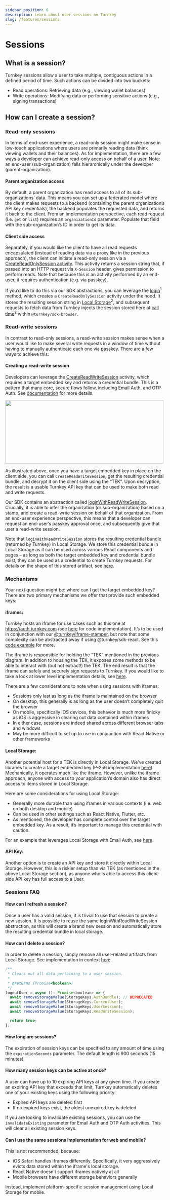 ```yaml
---
sidebar_position: 6
description: Learn about user sessions on Turnkey
slug: /features/sessions
---
```


# Sessions

## What is a session?

Turnkey sessions allow a user to take multiple, contiguous actions in a defined period of time. Such actions can be divided into two buckets:

- Read operations: Retrieving data (e.g., viewing wallet balances)
- Write operations: Modifying data or performing sensitive actions (e.g., signing transactions)

## How can I create a session?

### Read-only sessions

In terms of end-user experience, a read-only session might make sense in low-touch applications where users are primarily reading data (think viewing wallets and their balances). As for implementation, there are a few ways a developer can achieve read-only access on behalf of a user. Note: an end-user (sub-organization) falls hierarchically under the developer (parent-organization).

#### Parent organization access

By default, a parent organization has read access to all of its sub-organizations’ data. This means you can set up a federated model where the client makes requests to a backend (containing the parent organization’s API key credentials), the backend populates the requested data, and returns it back to the client. From an implementation perspective, each read request (i.e. `get` or `list`) requires an `organizationId` parameter. Populate that field with the sub-organization’s ID in order to get its data.

#### Client side access

Separately, if you would like the client to have all read requests encapsulated (instead of reading data via a proxy like in the previous approach), the client can initiate a read-only session via a [CreateReadOnlySession activity](https://docs.turnkey.com/api#tag/Sessions/operation/CreateReadOnlySession). This activity returns a session string that, if passed into an HTTP request via `X-Session` header, gives permission to perform reads. Note that because this is an activity performed by an end-user, it requires authentication (e.g. via passkey).

If you’d like to do this via our SDK abstractions, you can leverage the [login](https://github.com/tkhq/sdk/blob/6b3ea14d1184c5394449ecaad2b0f445e373823f/packages/sdk-browser/src/sdk-client.ts#L231-L255)<sup>1</sup> method, which creates a `CreateReadOnlySession` activity under the hood. It stores the resulting session string in [Local Storage](https://github.com/tkhq/sdk/blob/6b3ea14d1184c5394449ecaad2b0f445e373823f/packages/sdk-browser/src/sdk-client.ts#L242-L252)<sup>2</sup>, and subsequent requests to fetch data from Turnkey injects the session stored here at [call time](https://github.com/tkhq/sdk/blob/6b3ea14d1184c5394449ecaad2b0f445e373823f/packages/sdk-browser/src/__generated__/sdk-client-base.ts#L45-L47)<sup>3</sup> within `@turnkey/sdk-browser`.

### Read-write sessions

In contrast to read-only sessions, a read-write session makes sense when a user would like to make several write requests in a window of time without having to manually authenticate each one via passkey. There are a few ways to achieve this:

#### Creating a read-write session

Developers can leverage the [CreateReadWriteSession](https://docs.turnkey.com/api#tag/Sessions/operation/CreateReadWriteSession) activity, which requires a target embedded key and returns a credential bundle. This is a pattern that many core, secure flows follow, including Email Auth, and OTP Auth. See [documentation](https://docs.turnkey.com/features/email-auth#mechanism-and-cryptographic-details) for more details.

<p style={{textAlign: 'center'}}>
    <img src="/img/read_write_sessions.png" width="500" height="200"/>
</p>

As illustrated above, once you have a target embedded key in place on the client side, you can call `CreateReadWriteSession`, get the resulting credential bundle, and decrypt it on the client side using the “TEK”. Upon decryption, the result is a usable Turnkey API key that can be used to make both read and write requests.

Our SDK contains an abstraction called [loginWithReadWriteSession](https://github.com/tkhq/sdk/blob/6b3ea14d1184c5394449ecaad2b0f445e373823f/packages/sdk-browser/src/sdk-client.ts#L257-L284). Crucially, it is able to infer the organization (or sub-organization) based on a stamp, and create a read-write session on behalf of that organization. From an end-user experience perspective, this means that a developer can request an end-user’s passkey approval once, and subsequently give that user a read-write session.

Note that `loginWithReadWriteSession` stores the resulting credential bundle (returned by Turnkey) in Local Storage. We store this credential bundle in Local Storage as it can be used across various React components and pages – as long as both the target embedded key and credential bundle exist, they can be used as a credential to create Turnkey requests. For details on the shape of this stored artifact, see [here](https://github.com/tkhq/sdk/blob/9e9943387123d077fa3b7f38ef3be007291a2c8a/packages/sdk-browser/src/storage.ts#L64-L117).

### Mechanisms

Your next question might be: where can I get the target embedded key? There are two primary mechanisms we offer that provide such embedded keys:

#### iframes:

Turnkey hosts an iframe for use cases such as this one at https://auth.turnkey.com (see [here](https://github.com/tkhq/frames/tree/main/auth) for code implementation). It’s to be used in conjunction with our [@turnkey/iframe-stamper](https://docs.turnkey.com/sdks/advanced/iframe-stamper), but note that some complexity can be abstracted away if using @turnkey/sdk-react. See this [code example](https://docs.turnkey.com/embedded-wallets/code-examples/create-passkey-session) for more.

The iframe is responsible for holding the “TEK” mentioned in the previous diagram. In addition to housing the TEK, it exposes some methods to be able to interact with (but not extract!) the TEK. The end result is that the iframe can safely and securely sign requests to Turnkey. If you would like to take a look at lower level implementation details, see [here](https://github.com/tkhq/sdk/blob/main/packages/iframe-stamper/src/index.ts).

There are a few considerations to note when using sessions with iframes:
- Sessions only last as long as the iframe is maintained on the browser 
- On desktop, this generally is as long as the user doesn’t completely quit the browser 
- On mobile, specifically iOS devices, this behavior is much more finicky as iOS is aggressive in clearing out data contained within iframes
- In either case, sessions are indeed shared across different browser tabs and windows
- May be more difficult to set up to use in conjunction with React Native or other frameworks

#### Local Storage:
Another potential host for a TEK is directly in Local Storage. We’ve created libraries to create a target embedded key (P-256 implementation [here](https://github.com/tkhq/sdk/blob/6b3ea14d1184c5394449ecaad2b0f445e373823f/packages/crypto/src/crypto.ts#L268-L284)). Mechanically, it operates much like the iframe. However, unlike the iframe approach, anyone with access to your application’s domain also has direct access to items stored in Local Storage.

Here are some considerations for using Local Storage:
- Generally more durable than using iframes in various contexts (i.e. web on both desktop and mobile)
- Can be used in other settings such as React Native, Flutter, etc.
- As mentioned, the developer has complete control over the target embedded key. As a result, it’s important to manage this credential with caution.

For an example that leverages Local Storage with Email Auth, see [here](https://github.com/tkhq/sdk/tree/main/examples/email-auth-local-storage).

#### API Key:

Another option is to create an API key and store it directly within Local Storage. However, this is a riskier setup than via TEK (as mentioned in the above Local Storage section), as anyone who is able to access this client-side API key has full access to a User.

<!-- Optional: coverage of createPasskeySession -->

### Sessions FAQ

#### How can I refresh a session?

Once a user has a valid session, it is trivial to use that session to create a new session. It is possible to reuse the same loginWithReadWriteSession abstraction, as this will create a brand new session and automatically store the resulting credential bundle in local storage.

#### How can I delete a session?

In order to delete a session, simply remove all user-related artifacts from Local Storage. See implementation in context [here](https://github.com/tkhq/sdk/blob/9e9943387123d077fa3b7f38ef3be007291a2c8a/packages/sdk-browser/src/sdk-client.ts#L242-L255).

```javascript
/**
 * Clears out all data pertaining to a user session.
 *
 * @returns {Promise<boolean>}
 */
logoutUser = async (): Promise<boolean> => {
  await removeStorageValue(StorageKeys.AuthBundle); // DEPRECATED
  await removeStorageValue(StorageKeys.CurrentUser);
  await removeStorageValue(StorageKeys.UserSession);
  await removeStorageValue(StorageKeys.ReadWriteSession);

  return true;
};
```

#### How long are sessions? 

The expiration of session keys can be specified to any amount of time using the `expirationSeconds` parameter. The default length is 900 seconds (15 minutes). 

#### How many session keys can be active at once?

A user can have up to 10 expiring API keys at any given time. If you create an expiring API key that exceeds that limit, Turnkey automatically deletes one of your existing keys using the following priority: 
- Expired API keys are deleted first
- If no expired keys exist, the oldest unexpired key is deleted

If you are looking to invalidate existing sessions, you can use the `invalidateExisting` parameter for Email Auth and OTP Auth activities. This will clear all existing session keys.

#### Can I use the same sessions implementation for web and mobile?

This is not recommended, because: 
- iOS Safari handles iframes differently. Specifically, it very aggressively evicts data stored within the iframe's local storage.
- React Native doesn’t support iframes natively at all
- Mobile browsers have different storage behaviors generally

Instead, implement platform-specific session management using Local Storage for mobile. 
